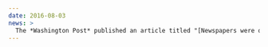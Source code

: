 ```yaml
---
date: 2016-08-03
news: >
  The *Washington Post* published an article titled "[Newspapers were once full of Bible quotes---and a local professor's tool lets us learn from them](https://wapo.st/2aLT1Zo)."
---
```

